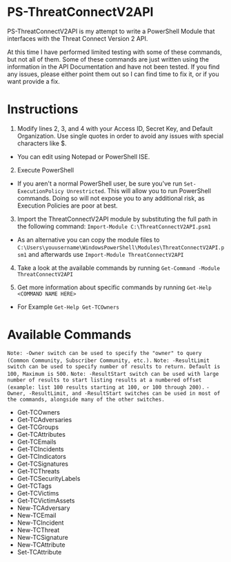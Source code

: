 # PS-ThreatConnectV2API
PS-ThreatConnectV2API is my attempt to write a PowerShell Module that interfaces with the Threat Connect Version 2 API.

At this time I have performed limited testing with some of these commands, but not all of them.  Some of these commands are just written using the information in the API Documentation and have not been tested. If you find any issues, please either point them out so I can find time to fix it, or if you want provide a fix.

# Instructions
1. Modify lines 2, 3, and 4 with your Access ID, Secret Key, and Default Organization. Use single quotes in order to avoid any issues with special characters like $.

  * You can edit using Notepad or PowerShell ISE. 

2. Execute PowerShell

  * If you aren't a normal PowerShell user, be sure you've run `Set-ExecutionPolicy Unrestricted`.  This will allow you to run PowerShell commands.  Doing so will not expose you to any additional risk, as Execution Policies are poor at best.

3. Import the ThreatConnectV2API module by substituting the full path in the following command: `Import-Module C:\ThreatConnectV2API.psm1`

  * As an alternative you can copy the module files to `C:\Users\youusername\WindowsPowerShell\Modules\ThreatConnectV2API.psm1` and afterwards use `Import-Module ThreatConnectV2API`

4. Take a look at the available commands by running `Get-Command -Module ThreatConnectV2API`

5. Get more information about specific commands by running `Get-Help <COMMAND NAME HERE>`

  * For Example `Get-Help Get-TCOwners`

# Available Commands
`Note: -Owner switch can be used to specify the "owner" to query (Common Community, Subscriber Community, etc.).`
`Note: -ResultLimit switch can be used to specify number of results to return. Default is 100, Maximum is 500.`
`Note: -ResultStart switch can be used with large number of results to start listing results at a numbered offset (example: list 100 results starting at 100, or 100 through 200).`
`-Owner, -ResultLimit, and -ResultStart switches can be used in most of the commands, alongside many of the other switches.`
* Get-TCOwners
* Get-TCAdversaries
* Get-TCGroups
* Get-TCAttributes
* Get-TCEmails
* Get-TCIncidents
* Get-TCIndicators
* Get-TCSignatures
* Get-TCThreats
* Get-TCSecurityLabels
* Get-TCTags
* Get-TCVictims
* Get-TCVictimAssets
* New-TCAdversary
* New-TCEmail
* New-TCIncident
* New-TCThreat
* New-TCSignature
* New-TCAttribute
* Set-TCAttribute